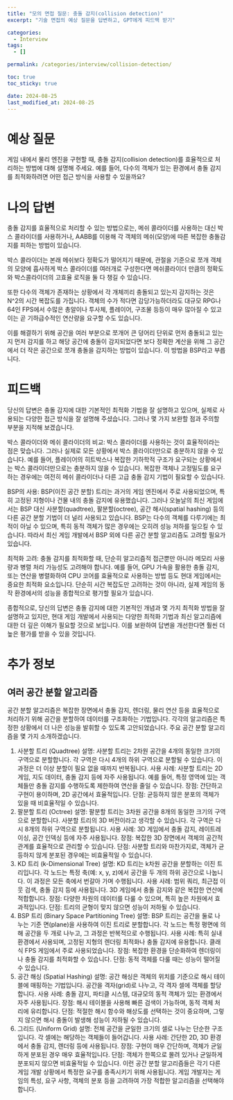 ```yaml
---
title: "모의 면접 질문: 충돌 감지(collision detection)"
excerpt: "기술 면접의 예상 질문을 답변하고, GPT에게 피드백 받기"

categories:
  - Interview
tags:
  - []

permalink: /categories/interview/collision-detection/

toc: true
toc_sticky: true

date: 2024-08-25
last_modified_at: 2024-08-25
---
```


# 예상 질문
게임 내에서 물리 엔진을 구현할 때, 충돌 감지(collision detection)를 효율적으로 처리하는 방법에 대해 설명해 주세요. 예를 들어, 다수의 객체가 있는 환경에서 충돌 감지를 최적화하려면 어떤 접근 방식을 사용할 수 있을까요?

# 나의 답변
충돌 감지를 효율적으로 처리할 수 있는 방법으로는,  메쉬 콜라이더를 사용하는 대신 박스 콜라이더를 사용하거나, AABB를 이용해 각 객체의 메쉬(모양)에 따른 복잡한 충돌감지를 피하는 방법이 있습니다.

박스 콜라이더는 본래 메쉬보다 정확도가 떨어지기 때문에, 관절을 기준으로 쪼개 객체의 모양에 흡사하게 박스 콜라이더를 여러개로 구성한다면 메쉬콜라이더 만큼의 정확도와 박스콜라이더의 고효율 로직을 둘 다 챙길 수 있습니다. 

또한 다수의 객체가 존재하는 상황에서 각 개체끼리 충돌되고 있는지 감지하는 것은 N^2의 시간 복잡도를 가집니다. 객체의 수가 적다면 감당가능하더라도 대규모 RPG나 64인 FPS에서 수많은 총알이나 투사체, 플레이어, 구조물 등등이 매우 많아질 수 있고 이는 곧 기하급수적인 연산량을 요구할 수도 있습니다.

이를 해결하기 위해 공간을 여러 부분으로 쪼개어 큰 덩어리 단위로 먼저 충돌되고 있는지 먼저 감지를 하고 해당 공간에 충돌이 감지되었다면 보다 정확한 계산을 위해 그 공간에서 더 작은 공간으로 쪼개 충돌을 감지하는 방법이 있습니다. 이 방법을 BSP라고 부릅니다.

# 피드백
당신의 답변은 충돌 감지에 대한 기본적인 최적화 기법을 잘 설명하고 있으며, 실제로 사용되는 다양한 접근 방식을 잘 설명해 주셨습니다. 그러나 몇 가지 보완할 점과 주의할 부분을 지적해 보겠습니다.

박스 콜라이더와 메쉬 콜라이더의 비교:
박스 콜라이더를 사용하는 것이 효율적이라는 점은 맞습니다. 그러나 실제로 모든 상황에서 박스 콜라이더만으로 충분하지 않을 수 있습니다. 예를 들어, 플레이어의 히트박스나 복잡한 기하학적 구조가 요구되는 상황에서는 박스 콜라이더만으로는 충분하지 않을 수 있습니다. 복잡한 객체나 고정밀도를 요구하는 경우에는 여전히 메쉬 콜라이더나 다른 고급 충돌 감지 기법이 필요할 수 있습니다.

BSP의 사용:
BSP(이진 공간 분할) 트리는 과거의 게임 엔진에서 주로 사용되었으며, 특히 고정된 지형이나 건물 내의 충돌 감지에 유용했습니다. 그러나 오늘날의 최신 게임에서는 BSP 대신 사분할(quadtree), 팔분할(octree), 공간 해시(spatial hashing) 등의 다른 공간 분할 기법이 더 널리 사용되고 있습니다. BSP는 다수의 객체를 다루기에는 최적이 아닐 수 있으며, 특히 동적 객체가 많은 경우에는 오히려 성능 저하를 일으킬 수 있습니다. 따라서 최신 게임 개발에서 BSP 외에 다른 공간 분할 알고리즘도 고려할 필요가 있습니다.

최적화 고려:
충돌 감지를 최적화할 때, 단순히 알고리즘적 접근뿐만 아니라 메모리 사용량과 병렬 처리 가능성도 고려해야 합니다. 예를 들어, GPU 가속을 활용한 충돌 감지, 또는 연산을 병렬화하여 CPU 코어를 효율적으로 사용하는 방법 등도 현대 게임에서는 중요한 최적화 요소입니다. 단순히 시간 복잡도만 고려하는 것이 아니라, 실제 게임의 동작 환경에서의 성능을 종합적으로 평가할 필요가 있습니다.

종합적으로, 당신의 답변은 충돌 감지에 대한 기본적인 개념과 몇 가지 최적화 방법을 잘 설명하고 있지만, 현대 게임 개발에서 사용되는 다양한 최적화 기법과 최신 알고리즘에 대한 더 깊은 이해가 필요할 것으로 보입니다. 이를 보완하여 답변을 개선한다면 훨씬 더 높은 평가를 받을 수 있을 것입니다.

# 추가 정보
## 여러 공간 분할 알고리즘

공간 분할 알고리즘은 복잡한 장면에서 충돌 감지, 렌더링, 물리 연산 등을 효율적으로 처리하기 위해 공간을 분할하여 데이터를 구조화하는 기법입니다. 각각의 알고리즘은 특정한 상황에서 더 나은 성능을 발휘할 수 있도록 고안되었습니다. 주요 공간 분할 알고리즘을 몇 가지 소개하겠습니다.

1. 사분할 트리 (Quadtree)
설명: 사분할 트리는 2차원 공간을 4개의 동일한 크기의 구역으로 분할합니다. 각 구역은 다시 4개의 하위 구역으로 분할될 수 있습니다. 이 과정은 더 이상 분할이 필요 없을 때까지 반복됩니다.
사용 사례: 사분할 트리는 2D 게임, 지도 데이터, 충돌 감지 등에 자주 사용됩니다. 예를 들어, 특정 영역에 있는 객체들만 충돌 감지를 수행하도록 제한하여 연산을 줄일 수 있습니다.
장점: 간단하고 구현이 용이하며, 2D 공간에서 효율적입니다.
단점: 균등하지 않은 분포의 객체가 있을 때 비효율적일 수 있습니다.
2. 팔분할 트리 (Octree)
설명: 팔분할 트리는 3차원 공간을 8개의 동일한 크기의 구역으로 분할합니다. 사분할 트리의 3D 버전이라고 생각할 수 있습니다. 각 구역은 다시 8개의 하위 구역으로 분할됩니다.
사용 사례: 3D 게임에서 충돌 감지, 레이트레이싱, 공간 인덱싱 등에 자주 사용됩니다.
장점: 복잡한 3D 장면에서 객체의 공간적 관계를 효율적으로 관리할 수 있습니다.
단점: 사분할 트리와 마찬가지로, 객체가 균등하지 않게 분포된 경우에는 비효율적일 수 있습니다.
3. KD 트리 (k-Dimensional Tree)
설명: KD 트리는 k차원 공간을 분할하는 이진 트리입니다. 각 노드는 특정 축(예: x, y, z)에서 공간을 두 개의 하위 공간으로 나눕니다. 이 과정은 모든 축에서 번갈아 가며 수행됩니다.
사용 사례: 범위 쿼리, 최근접 이웃 검색, 충돌 감지 등에 사용됩니다. 3D 게임에서 충돌 감지와 같은 복잡한 연산에 적합합니다.
장점: 다양한 차원의 데이터를 다룰 수 있으며, 특히 높은 차원에서 효과적입니다.
단점: 트리의 균형이 맞지 않으면 성능이 저하될 수 있습니다.
4. BSP 트리 (Binary Space Partitioning Tree)
설명: BSP 트리는 공간을 둘로 나누는 기준 면(plane)을 사용하여 이진 트리로 분할합니다. 각 노드는 특정 평면에 의해 공간을 두 개로 나누고, 그 과정은 반복적으로 수행됩니다.
사용 사례: 특히 실내 환경에서 사용되며, 고정된 지형의 렌더링 최적화나 충돌 감지에 유용합니다. 클래식 FPS 게임에서 주로 사용되었습니다.
장점: 복잡한 환경을 단순화하여 렌더링이나 충돌 감지를 최적화할 수 있습니다.
단점: 동적 객체를 다룰 때는 성능이 떨어질 수 있습니다.
5. 공간 해싱 (Spatial Hashing)
설명: 공간 해싱은 객체의 위치를 기준으로 해시 테이블에 매핑하는 기법입니다. 공간을 격자(grid)로 나누고, 각 격자 셀에 객체를 할당합니다.
사용 사례: 충돌 감지, 파티클 시스템, 대규모의 동적 객체가 있는 환경에서 자주 사용됩니다.
장점: 해시 테이블을 사용해 빠른 검색이 가능하며, 동적 객체 처리에 유리합니다.
단점: 적절한 해시 함수와 해상도를 선택하는 것이 중요하며, 그렇지 않으면 해시 충돌이 발생해 성능이 저하될 수 있습니다.
6. 그리드 (Uniform Grid)
설명: 전체 공간을 균일한 크기의 셀로 나누는 단순한 구조입니다. 각 셀에는 해당하는 객체들이 들어갑니다.
사용 사례: 간단한 2D, 3D 환경에서 충돌 감지, 렌더링 등에 사용됩니다.
장점: 구현이 매우 간단하며, 객체가 균일하게 분포된 경우 매우 효율적입니다.
단점: 객체가 한쪽으로 몰려 있거나 균일하게 분포되지 않으면 비효율적일 수 있습니다.
이런 공간 분할 알고리즘들은 각기 다른 게임 개발 상황에서 특정한 요구를 충족시키기 위해 사용됩니다. 게임 개발자는 게임의 특성, 요구 사항, 객체의 분포 등을 고려하여 가장 적합한 알고리즘을 선택해야 합니다.
